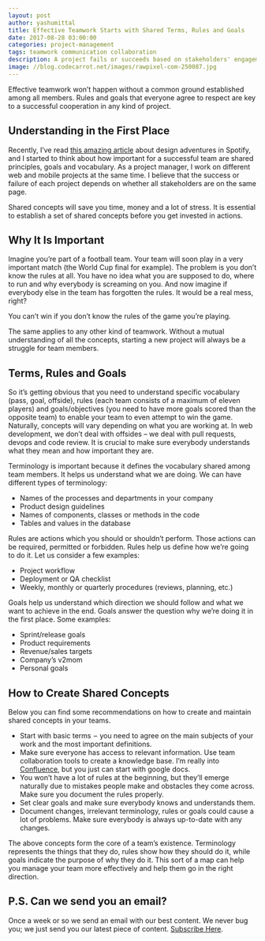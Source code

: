 ```yaml
---
layout: post
author: yashumittal
title: Effective Teamwork Starts with Shared Terms, Rules and Goals
date: 2017-08-28 03:00:00
categories: project-management
tags: teamwork communication collaboration
description: A project fails or succeeds based on stakeholders' engagement and communication. Learn how to make sure
image: //blog.codecarrot.net/images/rawpixel-com-250087.jpg
---
```


Effective teamwork won’t happen without a common ground established among all members. Rules and goals that everyone agree to respect are key to a successful cooperation in any kind of project.

## Understanding in the First Place

Recently, I’ve read [this amazing article](//medium.com/@hellostanley/design-doesnt-scale-4d81e12cbc3e#.rkp8qq3cs) about design adventures in Spotify, and I started to think about how important for a successful team are shared principles, goals and vocabulary. As a project manager, I work on different web and mobile projects at the same time. I believe that the success or failure of each project depends on whether all stakeholders are on the same page.

Shared concepts will save you time, money and a lot of stress. It is essential to establish a set of shared concepts before you get invested in actions.

## Why It Is Important

Imagine you’re part of a football team. Your team will soon play in a very important match (the World Cup final for example). The problem is you don’t know the rules at all. You have no idea what you are supposed to do, where to run and why everybody is screaming on you. And now imagine if everybody else in the team has forgotten the rules. It would be a real mess, right?

You can’t win if you don’t know the rules of the game you’re playing.

The same applies to any other kind of teamwork. Without a mutual understanding of all the concepts, starting a new project will always be a struggle for team members.

## Terms, Rules and Goals

So it’s getting obvious that you need to understand specific vocabulary (pass, goal, offside), rules (each team consists of a maximum of eleven players) and goals/objectives (you need to have more goals scored than the opposite team) to enable your team to even attempt to win the game. Naturally, concepts will vary depending on what you are working at. In web development, we don’t deal with offsides – we deal with pull requests, devops and code review. It is crucial to make sure everybody understands what they mean and how important they are.

Terminology is important because it defines the vocabulary shared among team members. It helps us understand what we are doing. We can have different types of terminology:

*  Names of the processes and departments in your company
  *  Product design guidelines
  *  Names of components, classes or methods in the code
*  Tables and values in the database

Rules are actions which you should or shouldn’t perform. Those actions can be required, permitted or forbidden. Rules help us define how we’re going to do it. Let us consider a few examples:

*  Project workflow
*  Deployment or QA checklist
*  Weekly, monthly or quarterly procedures (reviews, planning, etc.)

Goals help us understand which direction we should follow and what we want to achieve in the end. Goals answer the question why we’re doing it in the first place. Some examples:

*  Sprint/release goals
*  Product requirements
*  Revenue/sales targets
*  Company’s v2mom
*  Personal goals

## How to Create Shared Concepts

Below you can find some recommendations on how to create and maintain shared concepts in your teams.

*  Start with basic terms  –  you need to agree on the main subjects of your work and the most important definitions.
*  Make sure everyone has access to relevant information. Use team collaboration tools to create a knowledge base. I’m really into [Confluence](//www.atlassian.com/software/confluence), but you just can start with google docs.
*  You won’t have a lot of rules at the beginning, but they’ll emerge naturally due to mistakes people make and obstacles they come across. Make sure you document the rules properly.
*  Set clear goals and make sure everybody knows and understands them.
*  Document changes, irrelevant terminology, rules or goals could cause a lot of problems. Make sure everybody is always up-to-date with any changes.

The above concepts form the core of a team’s existence. Terminology represents the things that they do, rules show how they should do it, while goals indicate the purpose of why they do it. This sort of a map can help you manage your team more effectively and help them go in the right direction.

## P.S. Can we send you an email?

Once a week or so we send an email with our best content. We never bug you; we just send you our latest piece of content. [Subscribe Here](#subscribe).
